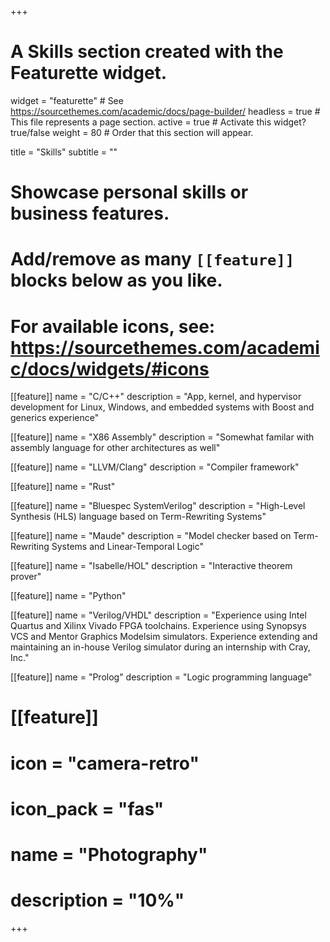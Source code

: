 +++
# A Skills section created with the Featurette widget.
widget = "featurette"  # See https://sourcethemes.com/academic/docs/page-builder/
headless = true  # This file represents a page section.
active = true  # Activate this widget? true/false
weight = 80  # Order that this section will appear.

title = "Skills"
subtitle = ""

# Showcase personal skills or business features.
# 
# Add/remove as many `[[feature]]` blocks below as you like.
# 
# For available icons, see: https://sourcethemes.com/academic/docs/widgets/#icons

[[feature]]
  name = "C/C++"
  description = "App, kernel, and hypervisor development for Linux, Windows, and embedded systems with Boost and generics experience"
  
[[feature]]
  name = "X86 Assembly"
  description = "Somewhat familar with assembly language for other architectures as well"
  
[[feature]]
  name = "LLVM/Clang"
  description = "Compiler framework"

[[feature]]
  name = "Rust"

[[feature]]
  name = "Bluespec SystemVerilog"
  description = "High-Level Synthesis (HLS) language based on Term-Rewriting Systems"

[[feature]]
  name = "Maude"
  description = "Model checker based on Term-Rewriting Systems and Linear-Temporal Logic"

[[feature]]
  name = "Isabelle/HOL"
  description = "Interactive theorem prover"

[[feature]]
  name = "Python"

[[feature]]
  name = "Verilog/VHDL"
  description = "Experience using Intel Quartus and Xilinx Vivado FPGA toolchains.  Experience using Synopsys VCS and Mentor Graphics Modelsim simulators.  Experience extending and maintaining an in-house Verilog simulator during an internship with Cray, Inc."

[[feature]]
  name = "Prolog"
  description = "Logic programming language"

# [[feature]]
#   icon = "camera-retro"
#   icon_pack = "fas"
#   name = "Photography"
#   description = "10%"

+++

